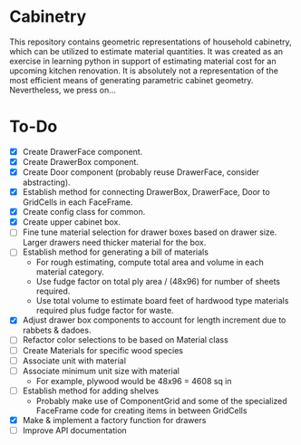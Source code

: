 # Cabinetry
This repository contains geometric representations of household cabinetry, which can be utilized to estimate material quantities. It was created as an exercise in learning python in support of estimating material cost for an upcoming kitchen renovation. It is absolutely not a representation of the most efficient means of generating parametric cabinet geometry. Nevertheless, we press on...

# To-Do
- [x] Create DrawerFace component.
- [x] Create DrawerBox component.
- [x] Create Door component (probably reuse DrawerFace, consider abstracting).
- [x] Establish method for connecting DrawerBox, DrawerFace, Door to GridCells in each FaceFrame.
- [x] Create config class for common.
- [x] Create upper cabinet box.
- [ ] Fine tune material selection for drawer boxes based on drawer size. Larger drawers need thicker material for the box.
- [ ] Establish method for generating a bill of materials
    - For rough estimating, compute total area and volume in each material category.
    - Use fudge factor on total ply area / (48x96) for number of sheets required.
    - Use total volume to estimate board feet of hardwood type materials required plus fudge factor for waste.
- [x] Adjust drawer box components to account for length increment due to rabbets & dadoes.
- [ ] Refactor color selections to be based on Material class
- [ ] Create Materials for specific wood species
- [ ] Associate unit with material
- [ ] Associate minimum unit size with material
    - For example, plywood would be 48x96 = 4608 sq in
- [ ] Establish method for adding shelves
    - Probably make use of ComponentGrid and some of the specialized FaceFrame code for creating items in between GridCells
- [x] Make & implement a factory function for drawers
- [ ] Improve API documentation
